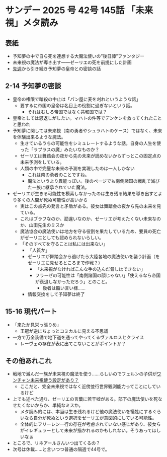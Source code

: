 # サンデー 2025 号 42号 145話 「未来視」メタ読み

## 表紙
- 予知夢の中で自ら死を連想する大魔法使いの”後日譚”ファンタジー
- 未来視の魔法が導き出す――ゼーリエの死を前提にした計画
- [先週](./144_予知夢.md)から引き続き予知夢の皇帝との密談の話


## 2-14 予知夢の密談
- 皇帝の権限で暗殺の中止は「パン屋に麦を刈れというような話」
  - 要するに帝国の皇帝は名目上の役割に過ぎないという話。
    - それはむしろ帝国ではなく共和国では？
- 皇帝としては恩返しがしたい。マハトの件等でデンケンを救ってくれたことと思われ
- 予知夢に関しては未来視（南の勇者やシュラハトのケース）ではなく、未来を体験出来るような魔法。
  - 生きているうちの可能性をシミュレートするような話。自身の人生を使った「ラプラスの魔」みたいなものか？
  - ゼーリエは舞踏会の夜から先の未来が読めないからずっとこの固定点の未来予測をしている。
  - 人類の中で完璧な未来の予測を実現したのは一人しかない
    - これは南の勇者のことですね。
    - 魔法というより異能っぽい。後のページでも南側諸国の戦乱で滅びた一族に継承されていた魔法。
- ゼーリエが生きる可能性を模索しなかったのは生き残る結果を導き出すとより多くの人間が死ぬ可能性が高いから
  - 実はこの点先の発言と矛盾がある。彼女は舞踏会の夜から先の未来を見ている。
  - これはブラフなのか、勘違いなのか、ゼーリエが考えたくない未来なのか、山田先生のミスか
  - 魔法協会の魔法使いは地方を守る役割を果たしているため、要員の死亡がゼーリエとしても認められないらしい。
  - 「そのすべてを守ることは私には出来ない」
    - 「人質か」
    - ゼーリエが舞踏会から逃げたら大陸各地の魔法使いを襲う計画（をゼーリエに見せるところまで作戦？）
      - 「未来視がなければこんな手の込んだ脅しはできない」
      - フラーゼの可能性は「南側諸国の顔じゃない」「使えるなら帝国が衰退しなかっただろう」とのこと。 
        - 後者は酷い言い様……
    - 情報交換をして予知夢は終了
  
## 15-16 現代パート

- 「来たか見栄っ張りめ」
  - 王冠が逆にちょっとコミカルに見える不思議
- 一方で万全装備で地下道を通ってやってくるヴァルロスとクライス
  - レーヴェの存在が表に出てこないことがポイントか？

## その他あれこれ

- 戦地で滅んだ一族が未来視の魔法を使う……らしいのでフェルンの子供が[ワンチャン未来視使う設定があり？](../../AfterAUREOLE/24_CapturedMoments_A_FamilyPortrait_in_Magic.md)
  - ここだと、完全未来視ではなく近傍並行世界観測能力ってことにしているけど
- 上でも述べた通り、ゼーリエの言葉に若干嘘がある。部下の魔法使いを死なせたくないからか、単純なミスか。
  - メタ読み的には、本当は生き残れるけど他の魔法使いを犠牲にするぐらいなら自分が死ぬという選択をゼーリエが意図的にしている可能性。
  - 全体的にフリーレン一行の存在が考慮されていない感じがあり、彼女らがイレギュラーとして未来が描かれるのかもしれない。そうあってほしいなぁ
- ところで、リネアールさんいつ出てくるの？
- 次号は休載……と言いつつ普通の隔週で44号で。